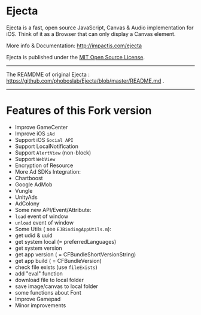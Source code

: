 # Ejecta

Ejecta is a fast, open source JavaScript, Canvas & Audio implementation for iOS. Think of it as a Browser that can only display a Canvas element.

More info & Documentation: http://impactjs.com/ejecta

Ejecta is published under the [MIT Open Source License](http://opensource.org/licenses/mit-license.php).

---------------

The REAMDME of original Ejecta : <https://github.com/phoboslab/Ejecta/blob/master/README.md> .

---------------
# Features of this Fork version

 - Improve GameCenter
 - Improve iOS `iAd`
 - Support iOS `Social API`
 - Support LocalNotification
 - Support `AlertView` (non-block)
 - Support `WebView`
 - Encryption of Resource
 - More Ad SDKs Integration:
  - Chartboost
  - Google AdMob
  - Vungle
  - UnityAds
  - AdColony
 - Some new API/Event/Attribute:
  - `load` event of window
  - `unload` event of window
 - Some Utils ( see `EJBindingAppUtils.m`):
  - get udid & uuid
  - get system local (= preferredLanguages)
  - get system version
  - get app version ( = CFBundleShortVersionString)
  - get app build ( = CFBundleVersion)
  - check file exists (use `fileExists`)
  - add "eval" function
  - download file to local folder
  - save image/canvas to local folder
  - some functions about Font
 - Improve Gamepad
 - Minor improvements

